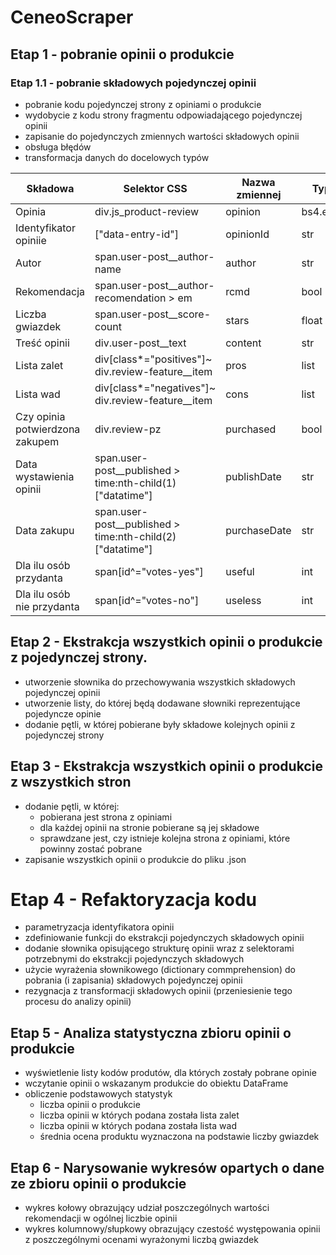 # CeneoScraper
## Etap 1 - pobranie opinii o produkcie
### Etap 1.1 - pobranie składowych pojedynczej opinii
- pobranie kodu pojedynczej strony z opiniami o produkcie
- wydobycie z kodu strony fragmentu odpowiadającego pojedynczej opinii
- zapisanie do pojedynczych zmiennych wartości składowych opinii
- obsługa błędów
- transformacja danych do docelowych typów

|Składowa|Selektor CSS|Nazwa zmiennej|Typ danych|
|---------------|------------|--------------|----------|
|Opinia|div.js_product-review|opinion|bs4.element.Tag|
|Identyfikator opiniie|["data-entry-id"]|opinionId|str|
|Autor|span.user-post__author-name|author|str|
|Rekomendacja|span.user-post__author-recomendation > em|rcmd|bool|
|Liczba gwiazdek|span.user-post__score-count|stars|float|
|Treść opinii|div.user-post__text|content|str|
|Lista zalet|div[class*="positives"]~ div.review-feature__item|pros|list|
|Lista wad|div[class*="negatives"]~ div.review-feature__item|cons|list|
|Czy opinia potwierdzona zakupem|div.review-pz|purchased|bool|
|Data wystawienia opinii|span.user-post__published > time:nth-child(1)["datatime"]|publishDate|str|
|Data zakupu|span.user-post__published > time:nth-child(2)["datatime"]|purchaseDate|str|
|Dla ilu osób przydanta|span[id^="votes-yes"]|useful|int|
|Dla ilu osób nie przydanta|span[id^="votes-no"]|useless|int|

## Etap 2 - Ekstrakcja wszystkich opinii o produkcie z pojedynczej strony.
- utworzenie słownika do przechowywania wszystkich składowych pojedynczej opinii
- utworzenie listy, do której będą dodawane słowniki reprezentujące pojedyncze opinie
- dodanie pętli, w której pobierane były składowe kolejnych opinii z pojedynczej strony

## Etap 3 - Ekstrakcja wszystkich opinii o produkcie z wszystkich stron
- dodanie pętli, w której:
    * pobierana jest strona z opiniami
    * dla każdej opinii na stronie pobierane są jej składowe
    * sprawdzane jest, czy istnieje kolejna strona z opiniami, które powinny zostać pobrane
- zapisanie wszystkich opinii o produkcie do pliku .json

# Etap 4 - Refaktoryzacja kodu
- parametryzacja identyfikatora opinii
- zdefiniowanie funkcji do ekstrakcji pojedynczych składowych opinii
- dodanie słownika opisującego strukturę opinii wraz z selektorami potrzebnymi do ekstrakcji pojedynczych składowych
- użycie wyrażenia słownikowego (dictionary commprehension) do pobrania (i zapisania) składowych pojedynczej opinii
- rezygnacja z transformacji składowych opinii (przeniesienie tego procesu do analizy opinii)

## Etap 5 - Analiza statystyczna zbioru opinii o produkcie
- wyświetlenie listy kodów produtów, dla których zostały pobrane opinie
- wczytanie opinii o wskazanym produkcie do obiektu DataFrame
- obliczenie podstawowych statystyk
    * liczba opinii o produkcie
    * liczba opinii w których podana została lista zalet
    * liczba opinii w których podana została lista wad
    * średnia ocena produktu wyznaczona na podstawie liczby gwiazdek

## Etap 6 - Narysowanie wykresów opartych o dane ze zbioru opinii o produkcie
- wykres kołowy obrazujący udział poszczególnych wartości rekomendacji w ogólnej liczbie opinii
- wykres kolumnowy/słupkowy obrazujący czestość występowania opinii z poszczególnymi ocenami wyrażonymi liczbą gwiazdek


